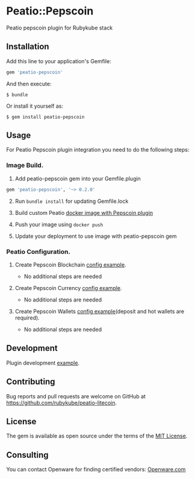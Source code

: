 # Peatio::Pepscoin

Peatio pepscoin plugin for Rubykube stack

## Installation

Add this line to your application's Gemfile:

```ruby
gem 'peatio-pepscoin'
```

And then execute:

    $ bundle

Or install it yourself as:

    $ gem install peatio-pepscoin

## Usage

For Peatio Pepscoin plugin integration you need to do the following steps:

### Image Build.

1. Add peatio-pepscoin gem into your Gemfile.plugin
```ruby
gem 'peatio-pepscoin', '~> 0.2.0'
```

2. Run `bundle install` for updating Gemfile.lock

3. Build custom Peatio [docker image with Pepscoin plugin](https://github.com/rubykube/peatio/blob/master/docs/plugins.md#build)

4. Push your image using `docker push`

5. Update your deployment to use image with peatio-pepscoin gem

### Peatio Configuration.

1. Create Pepscoin Blockchain [config example](../config/blockchains.yml).
    * No additional steps are needed

2. Create Pepscoin Currency [config example](../config/currencies.yml).
    * No additional steps are needed

3. Create Pepscoin Wallets [config example](../config/wallets.yml)(deposit and hot wallets are required).
    * No additional steps are needed


## Development

Plugin development [example](https://github.com/rubykube/peatio/blob/master/docs/coins/development.md).

## Contributing

Bug reports and pull requests are welcome on GitHub at https://github.com/rubykube/peatio-litecoin.

## License

The gem is available as open source under the terms of the [MIT License](https://opensource.org/licenses/MIT).

## Consulting

You can contact Openware for finding certified vendors:
[Openware.com](https://www.openware.com)
